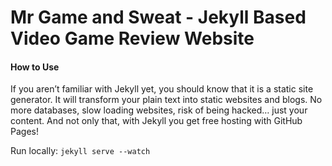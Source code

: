 # Mr Game and Sweat - Jekyll Based Video Game Review Website

#### How to Use
If you aren’t familiar with Jekyll yet, you should know that it is a static site generator. It will transform your plain text into static websites and blogs. No more databases, slow loading websites, risk of being hacked… just your content. And not only that, with Jekyll you get free hosting with GitHub Pages!

Run locally: 
`jekyll serve --watch`
